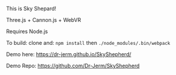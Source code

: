 This is Sky Shepard!


Three.js + Cannon.js + WebVR


Requires Node.js


To build: clone and:
```npm install```
then
```./node_modules/.bin/webpack```

Demo here:
https://dr-jerm.github.io/SkyShepherd/

Demo Repo:
https://github.com/Dr-Jerm/SkyShepherd
